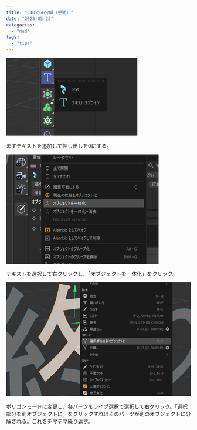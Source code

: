```yaml
---
title: "C4DでGG分解（手動）"
date: "2023-05-23"
categories: 
  - "mad"
tags: 
  - "tips"
---
```


![](../../images/スクリーンショット-2023-02-27-090231.png)

まずテキストを追加して押し出しを0にする。

![](../../images/スクリーンショット-2023-02-27-090828.png)

テキストを選択して右クリックし、「オブジェクトを一体化」をクリック。

![](../../images/スクリーンショット-2023-02-27-091302.png)

ポリゴンモードに変更し、各パーツをライブ選択で選択して右クリック。「選択部分を別オブジェクトに」をクリックすればそのパーツが別のオブジェクトに分解される。これをチマチマ繰り返す。
